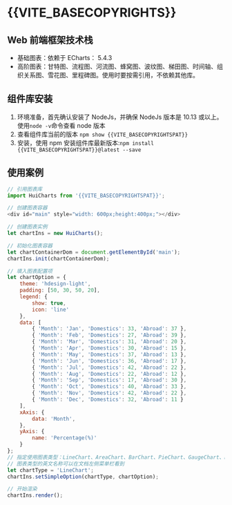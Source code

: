 # {{VITE_BASECOPYRIGHTS}} 

## Web 前端框架技术栈
- 基础图表：依赖于 ECharts： 5.4.3
- 高阶图表：甘特图、流程图、河流图、蜂窝图、波纹图、梯田图、时间轴、组织关系图、雪花图、里程碑图。使用时要按需引用，不依赖其他库。

## 组件库安装

1. 环境准备，首先确认安装了 NodeJs，并确保 NodeJs 版本是 10.13 或以上。使用`node -v`命令查看 node 版本
2. 查看组件库当前的版本 `npm show {{VITE_BASECOPYRIGHTSPAT}}`
3. 安装，使用 npm 安装组件库最新版本:`npm install {{VITE_BASECOPYRIGHTSPAT}}@latest --save`


## 使用案例

```javascript
// 引用图表库
import HuiCharts from '{{VITE_BASECOPYRIGHTSPAT}}';

// 创建图表容器
<div id="main" style="width: 600px;height:400px;"></div>

// 创建图表实例
let chartIns = new HuiCharts();

// 初始化图表容器
let chartContainerDom = document.getElementById('main');
chartIns.init(chartContainerDom);

// 填入图表配置项
let chartOption = {
    theme: 'hdesign-light',
    padding: [50, 30, 50, 20],
    legend: {
        show: true,
        icon: 'line'
    },
    data: [
        { 'Month': 'Jan', 'Domestics': 33, 'Abroad': 37 },
        { 'Month': 'Feb', 'Domestics': 27, 'Abroad': 39 },
        { 'Month': 'Mar', 'Domestics': 31, 'Abroad': 20 },
        { 'Month': 'Apr', 'Domestics': 30, 'Abroad': 15 },
        { 'Month': 'May', 'Domestics': 37, 'Abroad': 13 },
        { 'Month': 'Jun', 'Domestics': 36, 'Abroad': 17 },
        { 'Month': 'Jul', 'Domestics': 42, 'Abroad': 22 },
        { 'Month': 'Aug', 'Domestics': 22, 'Abroad': 12 },
        { 'Month': 'Sep', 'Domestics': 17, 'Abroad': 30 },
        { 'Month': 'Oct', 'Domestics': 40, 'Abroad': 33 },
        { 'Month': 'Nov', 'Domestics': 42, 'Abroad': 22 },
        { 'Month': 'Dec', 'Domestics': 32, 'Abroad': 11 }
    ],
    xAxis: {
        data: 'Month',
    },
    yAxis: {
        name: 'Percentage(%)'
    }
};
// 指定使用图表类型：LineChart、AreaChart、BarChart、PieChart、GaugeChart、RadarChart、ProcessChart、BubbleChart等
// 图表类型的英文名称可以在文档左侧菜单栏看到
let chartType = 'LineChart';
chartIns.setSimpleOption(chartType, chartOption);

// 开始渲染
chartIns.render();
```